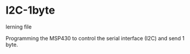 # I2C-1byte
lerning file

Programming the MSP430 to control the serial interface (I2C) and send 1 byte.

